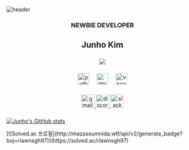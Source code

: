 ![header](https://capsule-render.vercel.app/api?type=waving&height=300&color=gradient&text=개발%20뉴비%20입니다.&fontAlign=50&fontAlignY=50&fontColor=ffffff&reversal=false)

<h3 align="center">NEWBIE DEVELOPER</h3>

###

<h2 align="center">Junho Kim</h2>

###

<div align="center">
  <img src="https://profile-counter.glitch.me/Tinyriott/count.svg?"  />
</div>

###

<div align="center">
  <img src="https://cdn.jsdelivr.net/gh/devicons/devicon/icons/python/python-original.svg" height="30" alt="python logo"  />
  <img width="12" />
  <img src="https://cdn.jsdelivr.net/gh/devicons/devicon/icons/mysql/mysql-original.svg" height="30" alt="mysql logo"  />
  <img width="12" />
  <img src="https://cdn.jsdelivr.net/gh/devicons/devicon/icons/vscode/vscode-original.svg" height="30" alt="vscode logo"  />
</div>

###

<div align="center">
  <a href="rlawnsgh9757@gmail.com" target="_blank">
    <img src="https://img.shields.io/static/v1?message=Gmail&logo=gmail&label=&color=D14836&logoColor=white&labelColor=&style=for-the-badge" height="35" alt="gmail logo"  />

  </a>
  <a href="https://www.discord.com/users/317660267322540042" target="_blank">
    <img src="https://img.shields.io/static/v1?message=Discord&logo=discord&label=&color=7289DA&logoColor=white&labelColor=&style=for-the-badge" height="35" alt="discord logo"  />

  </a>
  <a href="https://9python.slack.com/team/U0756PQ05UL" target="_blank">
    <img src="https://img.shields.io/static/v1?message=Slack&logo=slack&label=&color=4A154B&logoColor=white&labelColor=&style=for-the-badge" height="35" alt="slack logo"  />

  </a>
</div>

###
[![Junho's GitHub stats](https://github-readme-stats.vercel.app/api?username=Tinyriott)](https://github.com/Tinyriott) 

</a>
[![Solved.ac
프로필](http://mazassumnida.wtf/api/v2/generate_badge?boj=rlawnsgh97)](https://solved.ac/rlawnsgh97)
